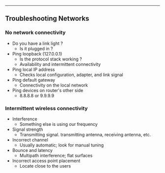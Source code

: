 
---

## Troubleshooting Networks

### No network connectivity
- Do you have a link light ?
	- Is it plugged in ?
- Ping loopback (127.0.0.1)
	- Is the protocol stack working ?
	- Availability and intermittent connectivity
- Ping local IP address
	- Checks local configuration, adapter, and link signal
- Ping default gateway
	- Connectivity on the local network
- Ping devices on router's other side
	- 8.8.8.8 or 9.9.9.9

### Intermittent wireless connectivity
- Interference
	- Something else is using our frequency 
- Signal strength
	- Transmitting signal. transmitting antenna, receiving antenna, etc.
- Incorrect channel
	- Usually automatic; look for manual tuning
- Bounce and latency
	- Multipath interference; flat surfaces
- Incorrect access point placement
	- Locate close to the users

### 
